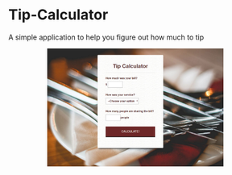 # Tip-Calculator
A simple application to help you figure out how much to tip
<p align="center">
  <img src="https://github.com/CStephenson519/Tip-Calculator/blob/master/TipApp.jpg" width="350"/>
</p>


